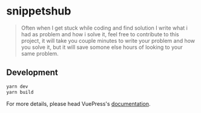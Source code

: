 # snippetshub

> Often when I get stuck while coding and find solution I write what i had as problem and how i solve it, feel free to contribute to this project, it will take you couple minutes to write your problem and how you solve it, but it will save somone else hours of looking to your same problem.

## Development

```bash
yarn dev
yarn build
```

For more details, please head VuePress's [documentation](https://v1.vuepress.vuejs.org/).


